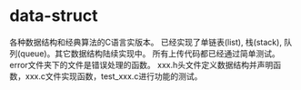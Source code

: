 # data-struct
各种数据结构和经典算法的C语言实版本。
已经实现了单链表(list), 栈(stack), 队列(queue)。其它数据结构陆续实现中。
所有上传代码都已经通过简单测试。error文件夹下的文件是错误处理的函数。
xxx.h头文件定义数据结构并声明函数，xxx.c文件实现函数，test_xxx.c进行功能的测试。
